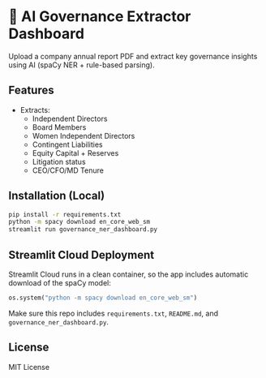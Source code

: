 # 🧠 AI Governance Extractor Dashboard

Upload a company annual report PDF and extract key governance insights using AI (spaCy NER + rule-based parsing).

## Features
- Extracts:
  - Independent Directors
  - Board Members
  - Women Independent Directors
  - Contingent Liabilities
  - Equity Capital + Reserves
  - Litigation status
  - CEO/CFO/MD Tenure

## Installation (Local)

```bash
pip install -r requirements.txt
python -m spacy download en_core_web_sm
streamlit run governance_ner_dashboard.py
```

## Streamlit Cloud Deployment

Streamlit Cloud runs in a clean container, so the app includes automatic download of the spaCy model:
```python
os.system("python -m spacy download en_core_web_sm")
```
Make sure this repo includes `requirements.txt`, `README.md`, and `governance_ner_dashboard.py`.

## License
MIT License